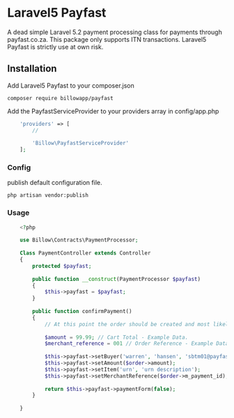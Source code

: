 # Laravel5 Payfast

A dead simple Laravel 5.2 payment processing class for payments through payfast.co.za. This package only supports ITN transactions. Laravel5 Payfast is strictly use at own risk.

## Installation

Add Laravel5 Payfast to your composer.json


    composer require billowapp/payfast


Add the PayfastServiceProvider to your providers array in config/app.php

```php
    'providers' => [
        //
        
        'Billow\PayfastServiceProvider'
    ];
```    
### Config
publish default configuration file.

    php artisan vendor:publish

### Usage

```php
    <?php
    
    use Billow\Contracts\PaymentProcessor;
    
    Class PaymentController extends Controller
    {
        protected $payfast;
        
        public function __construct(PaymentProcessor $payfast)
        {
            $this->payfast = $payfast;
        }
        
        public function confirmPayment()
        {
            // At this point the order should be created and most likely set to a status of pending.    
    
            $amount = 99.99; // Cart Total - Example Data.
            $merchant_reference = 001 // Order Reference - Example Data.
    
            $this->payfast->setBuyer('warren', 'hansen', 'sbtm01@payfast.co.za');
            $this->payfast->setAmount($order->amount);
            $this->payfast->setItem('urn', 'urn description');
            $this->payfast->setMerchantReference($order->m_payment_id);
    
            return $this->payfast->paymentForm(false);
        }
            
    }
    
```    
